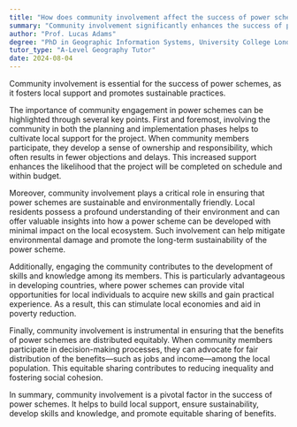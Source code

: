 ```yaml
---
title: "How does community involvement affect the success of power schemes?"
summary: "Community involvement significantly enhances the success of power schemes by fostering local support and ensuring sustainable practices."
author: "Prof. Lucas Adams"
degree: "PhD in Geographic Information Systems, University College London"
tutor_type: "A-Level Geography Tutor"
date: 2024-08-04
---
```


Community involvement is essential for the success of power schemes, as it fosters local support and promotes sustainable practices.

The importance of community engagement in power schemes can be highlighted through several key points. First and foremost, involving the community in both the planning and implementation phases helps to cultivate local support for the project. When community members participate, they develop a sense of ownership and responsibility, which often results in fewer objections and delays. This increased support enhances the likelihood that the project will be completed on schedule and within budget.

Moreover, community involvement plays a critical role in ensuring that power schemes are sustainable and environmentally friendly. Local residents possess a profound understanding of their environment and can offer valuable insights into how a power scheme can be developed with minimal impact on the local ecosystem. Such involvement can help mitigate environmental damage and promote the long-term sustainability of the power scheme.

Additionally, engaging the community contributes to the development of skills and knowledge among its members. This is particularly advantageous in developing countries, where power schemes can provide vital opportunities for local individuals to acquire new skills and gain practical experience. As a result, this can stimulate local economies and aid in poverty reduction.

Finally, community involvement is instrumental in ensuring that the benefits of power schemes are distributed equitably. When community members participate in decision-making processes, they can advocate for fair distribution of the benefits—such as jobs and income—among the local population. This equitable sharing contributes to reducing inequality and fostering social cohesion.

In summary, community involvement is a pivotal factor in the success of power schemes. It helps to build local support, ensure sustainability, develop skills and knowledge, and promote equitable sharing of benefits.
    
